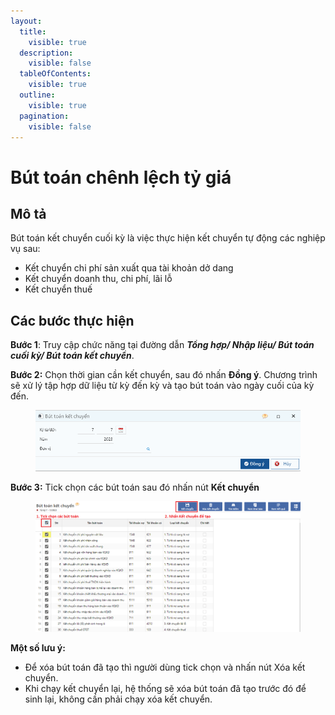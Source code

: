 ```yaml
---
layout:
  title:
    visible: true
  description:
    visible: false
  tableOfContents:
    visible: true
  outline:
    visible: true
  pagination:
    visible: false
---
```


# Bút toán chênh lệch tỷ giá

## Mô tả

Bút toán kết chuyển cuối kỳ là việc thực hiện kết chuyển tự động các nghiệp vụ sau:

* Kết chuyển chi phí sản xuất qua tài khoản dở dang
* Kết chuyển doanh thu, chi phí, lãi lỗ
* Kết chuyển thuế

## **Các bước thực hiện**

**Bước 1**: Truy cập chức năng tại đường dẫn _**Tổng hợp/ Nhập liệu/ Bút toán cuối kỳ/ Bút toán kết chuyển**_.

**Bước 2:** Chọn thời gian cần kết chuyển, sau đó nhấn **Đồng ý**. Chương trình sẽ xử lý tập hợp dữ liệu từ kỳ đến kỳ và tạo bút toán vào ngày cuối của kỳ đến.

<figure><img src="../../.gitbook/assets/image (196).png" alt=""><figcaption></figcaption></figure>

**Bước 3:** Tick chọn các bút toán sau đó nhấn nút **Kết chuyển**

<figure><img src="../../.gitbook/assets/image (197).png" alt=""><figcaption></figcaption></figure>

**Một số lưu ý:**

* Để xóa bút toán đã tạo thì người dùng tick chọn và nhấn nút Xóa kết chuyển.
* Khi chạy kết chuyển lại, hệ thống sẽ xóa bút toán đã tạo trước đó để sinh lại, không cần phải chạy xóa kết chuyển.
